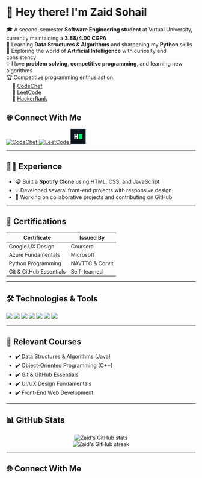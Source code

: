 # 👋 Hey there! I'm Zaid Sohail

🎓 A second-semester **Software Engineering student** at Virtual University, currently maintaining a **3.88/4.00 CGPA**  
🧠 Learning **Data Structures & Algorithms** and sharpening my **Python** skills  
🤖 Exploring the world of **Artificial Intelligence** with curiosity and consistency  
💡 I love **problem solving**, **competitive programming**, and learning new algorithms  
🏆 Competitive programming enthusiast on:  
&nbsp;&nbsp;&nbsp;&nbsp;🔹 [CodeChef](https://www.codechef.com/users/sezaids)  
&nbsp;&nbsp;&nbsp;&nbsp;🔹 [LeetCode](https://leetcode.com/u/sezaids/)  
&nbsp;&nbsp;&nbsp;&nbsp;🔹 [HackerRank](https://www.hackerrank.com/profile/sezaids)

## 🌐 Connect With Me

<p align="left">
  <a href="https://www.codechef.com/users/sezaids" target="_blank">
    <img src="https://camo.githubusercontent.com/a6c45ac932ccbc087c6171077f57f1cc3b92ff1288954b3400ed26160fd66c4a/68747470733a2f2f73332e616d617a6f6e6177732e636f6d2f636f6465636865665f7368617265642f6d6973632f66622d696d6167652d69636f6e2e706e67" alt="CodeChef" width="40" height="40"/>
  </a>
  <a href="https://leetcode.com/u/sezaids/" target="_blank">
    <img src="https://upload.wikimedia.org/wikipedia/commons/1/19/LeetCode_logo_black.png" alt="LeetCode" width="40" height="40"/>
  </a>
  <a href="https://www.hackerrank.com/profile/sezaids" target="_blank">
    <img src="https://raw.githubusercontent.com/chanwaihan/HackerRank-Solutions/main/images/hackerrank-logo.png" alt="HackerRank" width="40" height="40"/>
  </a>
</p>


---

## 🧑‍💻 Experience

- 🎧 Built a **Spotify Clone** using HTML, CSS, and JavaScript  
- 💡 Developed several front-end projects with responsive design  
- 🤝 Working on collaborative projects and contributing on GitHub

---

## 🏅 Certifications

| Certificate | Issued By |
|-------------|------------|
| Google UX Design | Coursera |
| Azure Fundamentals | Microsoft |
| Python Programming | NAVTTC & Corvit |
| Git & GitHub Essentials | Self-learned |

---

## 🛠️ Technologies & Tools

<p align="left">
  <img src="https://img.shields.io/badge/HTML5-E34F26?style=for-the-badge&logo=html5&logoColor=white"/>
  <img src="https://img.shields.io/badge/CSS3-1572B6?style=for-the-badge&logo=css3&logoColor=white"/>
  <img src="https://img.shields.io/badge/JavaScript-F7DF1E?style=for-the-badge&logo=javascript&logoColor=black"/>
  <img src="https://img.shields.io/badge/Python-3776AB?style=for-the-badge&logo=python&logoColor=white"/>
  <img src="https://img.shields.io/badge/C++-00599C?style=for-the-badge&logo=c%2B%2B&logoColor=white"/>
  <img src="https://img.shields.io/badge/Git-F05032?style=for-the-badge&logo=git&logoColor=white"/>
  <img src="https://img.shields.io/badge/GitHub-181717?style=for-the-badge&logo=github&logoColor=white"/>
</p>

---

## 📘 Relevant Courses

- ✔️ Data Structures & Algorithms (Java)  
- ✔️ Object-Oriented Programming (C++)  
- ✔️ Git & GitHub Essentials  
- ✔️ UI/UX Design Fundamentals  
- ✔️ Front-End Web Development  

---

## 📊 GitHub Stats

<p align="center">
  <img src="https://github-readme-stats.vercel.app/api?username=zaidsohail&show_icons=true&theme=radical" alt="Zaid's GitHub stats"/>
  <br/>
  <img src="https://github-readme-streak-stats.herokuapp.com/?user=zaidsohail&theme=radical" alt="Zaid's GitHub streak"/>
</p>

---

## 🌐 Connect With Me
